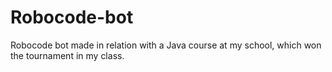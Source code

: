 # Robocode-bot
Robocode bot made in relation with a Java course at my school, which won the tournament in my class.
